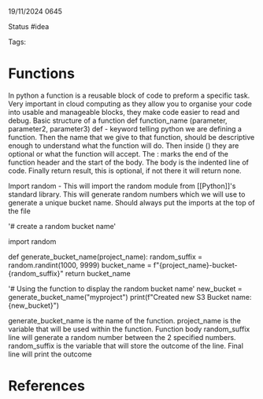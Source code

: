 19/11/2024 0645

Status #idea

Tags:

# Functions

In python a function is a reusable block of code to preform a specific task. Very important in cloud computing as they allow you to organise  your code into usable and manageable blocks, they make code easier to read and debug.
Basic structure of a function
	def function_name (parameter, parameter2, parameter3)
def - keyword telling python we are defining a function. Then the name that we give to that function, should be descriptive enough to understand what the function will do. Then inside () they are optional or what the function will accept. The : marks the end of the function header and the start of the body. The body is the indented line of code. Finally return result, this is optional, if not there it will return none.

Import random - This will import the random module from [[Python]]'s standard library. This will generate random numbers which we will use to generate a unique bucket name.
Should always put the imports at the top of the file

'# create a random bucket name'

import random

def generate_bucket_name(project_name):
    random_suffix = random.randint(1000, 9999)
    bucket_name = f"{project_name}-bucket-{random_suffix}"
    return bucket_name

'# Using the function to display the random bucket name'
new_bucket = generate_bucket_name("myproject")
print(f"Created new S3 Bucket name: {new_bucket}")

generate_bucket_name is the name of the function. project_name is the variable that will be used within the function.
Function body
random_suffix line will generate a random number between the 2 specified numbers. random_suffix is the variable that will store the outcome of the line.
Final line will print the outcome






# References
